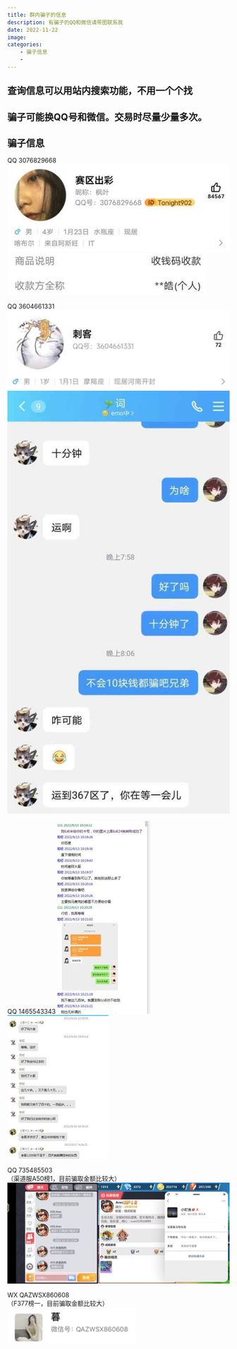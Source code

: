 ```yaml
---
title: 群内骗子的信息
description: 有骗子的QQ和微信请带图联系我
date: 2022-11-22
image: 
categories:
    - 骗子信息
    - 
---
```

## 查询信息可以用站内搜索功能，不用一个个找

## 骗子可能换QQ号和微信。交易时尽量少量多次。

## 骗子信息
QQ 3076829668      
![Alt text](图片1.jpg)   
![Alt text](图片1骗子信息.jpg)  

QQ 3604661331    
![Alt text](图片2.jpg)   
![Alt text](图片2骗人证据.jpg)  

QQ 1465543343
![Alt text](图片3骗子证据.jpg)   
![Alt text](图片3骗子证据2.jpg)  

QQ 735485503   
（渠道服A50榜1，目前骗取金额比较大）  
![Alt text](图片4骗子证据.jpg)   

WX QAZWSX860608  
（F377榜一，目前骗取金额比较大）  
![Alt text](图片5骗子证据.jpg)  
